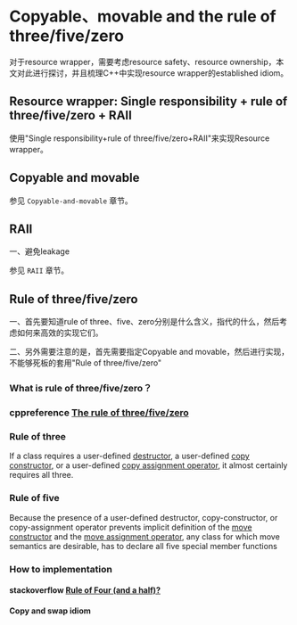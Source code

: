 # Copyable、movable and the rule of three/five/zero

对于resource wrapper，需要考虑resource safety、resource ownership，本文对此进行探讨，并且梳理C++中实现resource wrapper的established idiom。



## Resource wrapper: Single responsibility +  rule of three/five/zero + RAII 

使用"Single responsibility+rule of three/five/zero+RAII"来实现Resource wrapper。



## Copyable and movable

参见 `Copyable-and-movable` 章节。

## RAII

一、避免leakage

参见 `RAII` 章节。

## Rule of three/five/zero

一、首先要知道rule of three、five、zero分别是什么含义，指代的什么，然后考虑如何来高效的实现它们。

二、另外需要注意的是，首先需要指定Copyable and movable，然后进行实现，不能够死板的套用"Rule of three/five/zero"

### What is rule of three/five/zero？

### cppreference [The rule of three/five/zero](https://en.cppreference.com/w/cpp/language/rule_of_three)

### Rule of three

If a class requires a user-defined [destructor](https://en.cppreference.com/w/cpp/language/destructor), a user-defined [copy constructor](https://en.cppreference.com/w/cpp/language/copy_constructor), or a user-defined [copy assignment operator](https://en.cppreference.com/w/cpp/language/as_operator), it almost certainly requires all three.

### Rule of five

Because the presence of a user-defined destructor, copy-constructor, or copy-assignment operator prevents implicit definition of the [move constructor](https://en.cppreference.com/w/cpp/language/move_constructor) and the [move assignment operator](https://en.cppreference.com/w/cpp/language/move_operator), any class for which move semantics are desirable, has to declare all five special member functions





### How to implementation

#### stackoverflow [Rule of Four (and a half)?](https://stackoverflow.com/questions/45754226/what-is-the-rule-of-four-and-a-half)



#### Copy and swap idiom

